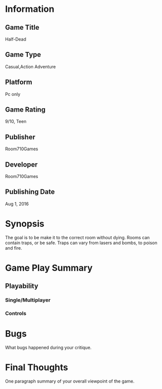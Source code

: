 # Information
## Game Title
Half-Dead
## Game Type
Casual,Action Adventure
## Platform
Pc only
## Game Rating
9/10, Teen
## Publisher
Room710Games 
## Developer
Room710Games 
## Publishing Date
Aug 1, 2016
# Synopsis
The goal is to be make it to the correct room without dying. Rooms can contain traps, or be safe. Traps can vary from lasers and bombs, to poison and fire.
# Game Play Summary
## Playability
### Single/Multiplayer
### Controls

# Bugs
What bugs happened during your critique.
# Final Thoughts
One paragraph summary of your overall viewpoint of the game.

